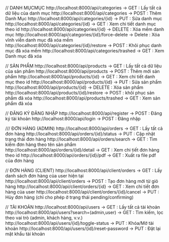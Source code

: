 // DANH MỤCMỤC
http://localhost:8000/api/categories -> GET : Lấy tất cả dữ liệu của danh mục
http://localhost:8000/api/categories -> POST : Thêm Danh Mục
http://localhost:8000/api/categories/{id} -> PUT : Sửa danh mục
http://localhost:8000/api/categories/{id} -> GET : Xem chi tiết danh mục theo id
http://localhost:8000/api/categories/{id} -> DELETE : Xóa mềm danh mục
http://localhost:8000/api/categories/{id}/force-delete -> Delete : Xóa vĩnh viễn danh mục đã xóa mềm
http://localhost:8000/api/categories/{id}/restore -> POST : Khôi phục danh mục đã xóa mềm
http://localhost:8000/api/categories/trashed -> GET : Xem Danh mục đã xóa


// SẢN PHẨM
http://localhost:8000/api/products -> GET : Lấy tất cả dữ liệu của sản phẩm
http://localhost:8000/api/products -> POST : Thêm mới sản phẩm
http://localhost:8000/api/products/{id} -> GET : Xem chi tiết danh mục theo id
http://localhost:8000/api/products/{id} -> PUT : Sửa sản phẩm 
http://localhost:8000/api/products/{id} -> DELETE : Xóa sản phẩm
http://localhost:8000/api/products/{id}/restore -> POST : khôi phục sản phẩm đã xóa
http://localhost:8000/api/products/trashed -> GET : Xem sản phẩm đã xóa


// ĐĂNG KÝ ĐĂNG NHẬP
http://localhost:8000/api/register -> POST : Đăng ký tài khoản
http://localhost:8000/api/login -> POST : Đăng nhập


/// ĐƠN HÀNG (ADMIN)
http://localhost:8000/api/orders  -> GET : Lấy tất cả đơn hàng
http://localhost:8000/api/orders/{id}/status -> PUT : Cập nhật trạng thái đơn hàng
http://localhost:8000/api/orders/search -> GET : Tìm kiếm đơn hàng theo tên sản phẩm
http://localhost:8000/api/orders/{id}/detail -> GET : Xem chi tiết đơn hàng theo id
http://localhost:8000/api/orders/{id}/pdf -> GET : Xuất ra file pdf của đơn hàng

// ĐƠN HÀNG (CLIENT)
http://localhost:8000/api/client/orders -> GET : Lấy danh sách đơn hàng của user hiện tại
http://localhost:8000/api/client/orders -> POST : Tạo đơn hàng mới từ giỏ hàng
http://localhost:8000/api/client/orders/{id} -> GET : Xem chi tiết đơn hàng của user
http://localhost:8000/api/client/orders/{id}/cancel -> PUT : Hủy đơn hàng (chỉ cho phép ở trạng thái pending/confirming)


// TÀI KHOẢN
http://localhost:8000/api/users  -> GET : Lấy tất cả tài khoản
http://localhost:8000/api/users?search=(admin,user)  -> GET : Tìm kiếm, lọc theo vai trò (admin, khách hàng, v.v.)
http://localhost:8000/api/users/{id}/toggle-status -> PUT : Khóa/Mở tài khoản
http://localhost:8000/api/users/{id}/reset-password -> PUT : Đặt lại mật khẩu tài khoản


